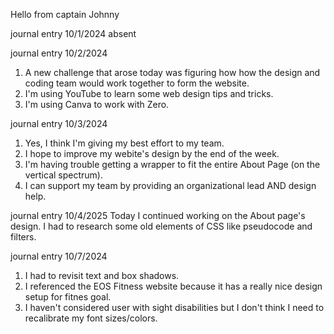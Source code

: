 Hello from captain Johnny

journal entry 10/1/2024
absent

journal entry 10/2/2024
1. A new challenge that arose today was figuring how how the design and coding team would work together to form the website.
2. I'm using YouTube to learn some web design tips and tricks.
3. I'm using Canva to work with Zero.

journal entry 10/3/2024
1. Yes, I think I'm giving my best effort to my team.
2. I hope to improve my webite's design by the end of the week.
3. I'm having trouble getting a wrapper to fit the entire About Page (on the vertical spectrum).
4. I can support my team by providing an organizational lead AND design help.

journal entry 10/4/2025
Today I continued working on the About page's design. I had to research some old elements of CSS like pseudocode and filters.

journal entry 10/7/2024
1. I had to revisit text and box shadows.
2. I referenced the EOS Fitness website because it has a really nice design setup for fitnes goal.
3. I haven't considered user with sight disabilities but I don't think I need to recalibrate my font sizes/colors.